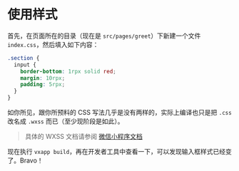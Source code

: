 # 使用样式

首先，在页面所在的目录（现在是 `src/pages/greet`）下新建一个文件 `index.css`，然后填入如下内容：

```css
.section {
  input {
    border-bottom: 1rpx solid red;
    margin: 10rpx;
    padding: 5rpx;
  }
}
```

如你所见，跟你所预料的 CSS 写法几乎是没有两样的，实际上编译也只是把 `.css` 改名成 `.wxss` 而已（至少现阶段是如此）。

> 具体的 WXSS 文档请参阅 [微信小程序文档][微信小程序文档]

[微信小程序文档]: https://mp.weixin.qq.com/debug/wxadoc/dev/framework/view/wxss.html

现在执行 `vxapp build`，再在开发者工具中查看一下，可以发现输入框样式已经变了。Bravo！
